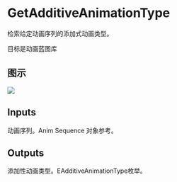 # GetAdditiveAnimationType

检索给定动画序列的添加式动画类型。

目标是动画蓝图库

## 图示

![]($-20221218-17511341.png)

## Inputs

动画序列。Anim Sequence 对象参考。 

## Outputs

添加性动画类型。EAdditiveAnimationType枚举。
